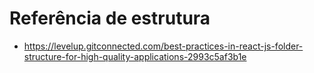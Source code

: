 # Referência de estrutura 

- https://levelup.gitconnected.com/best-practices-in-react-js-folder-structure-for-high-quality-applications-2993c5af3b1e